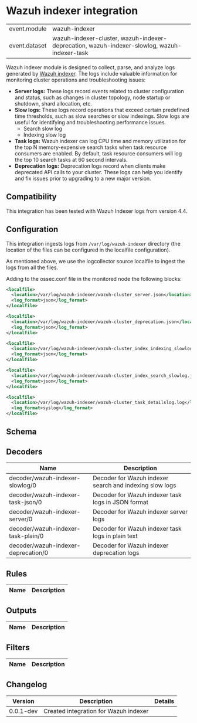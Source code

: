 # Wazuh indexer integration


|   |   |
|---|---|
| event.module | wazuh-indexer |
| event.dataset | wazuh-indexer-cluster, wazuh-indexer-deprecation, wazuh-indexer-slowlog, wazuh-indexer-task |

Wazuh indexer module is designed to collect, parse, and analyze logs generated by [Wazuh indexer](https://documentation.wazuh.com/current/getting-started/components/wazuh-indexer.html).
The logs include valuable information for monitoring cluster operations and troubleshooting issues:
  - **Server logs:** These logs record events related to cluster configuration and status, such as changes in cluster topology, node startup or shutdown, shard allocation, etc.
  - **Slow logs:** These logs record operations that exceed certain predefined time thresholds, such as slow searches or slow indexings. Slow logs are useful for identifying and troubleshooting performance issues.
    - Search slow log
    - Indexing slow log
  - **Task logs:** Wazuh indexer can log CPU time and memory utilization for the top N memory-expensive search tasks when task resource consumers are enabled. By default, task resource consumers will log the top 10 search tasks at 60 second intervals.
  - **Deprecation logs:** Deprecation logs record when clients make deprecated API calls to your cluster. These logs can help you identify and fix issues prior to upgrading to a new major version.


## Compatibility

This integration has been tested with Wazuh Indexer logs from version 4.4.

## Configuration


This integration ingests logs from `/var/log/wazuh-indexer` directory (the location of the files can be configured in the localfile configuration).

As mentioned above, we use the logcollector source localfile to ingest the logs from all the files.

Adding to the ossec.conf file in the monitored node the following blocks:
```xml
<localfile>
  <location>/var/log/wazuh-indexer/wazuh-cluster_server.json</location>
  <log_format>json</log_format>
</localfile>

<localfile>
  <location>/var/log/wazuh-indexer/wazuh-cluster_deprecation.json</location>
  <log_format>json</log_format>
</localfile>

<localfile>
  <location>/var/log/wazuh-indexer/wazuh-cluster_index_indexing_slowlog.json</location>
  <log_format>json</log_format>
</localfile>

<localfile>
  <location>/var/log/wazuh-indexer/wazuh-cluster_index_search_slowlog.json</location>
  <log_format>json</log_format>
</localfile>

<localfile>
  <location>/var/log/wazuh-indexer/wazuh-cluster_task_detailslog.log</location>
  <log_format>syslog</log_format>
</localfile>
```


## Schema

## Decoders

| Name | Description |
|---|---|
| decoder/wazuh-indexer-slowlog/0 | Decoder for Wazuh indexer search and indexing slow logs |
| decoder/wazuh-indexer-task-json/0 | Decoder for Wazuh indexer task logs in JSON format |
| decoder/wazuh-indexer-server/0 | Decoder for Wazuh indexer server logs |
| decoder/wazuh-indexer-task-plain/0 | Decoder for Wazuh indexer task logs in plain text |
| decoder/wazuh-indexer-deprecation/0 | Decoder for Wazuh indexer deprecation logs |
## Rules

| Name | Description |
|---|---|
## Outputs

| Name | Description |
|---|---|
## Filters

| Name | Description |
|---|---|
## Changelog

| Version | Description | Details |
|---|---|---|
| 0.0.1-dev | Created integration for Wazuh indexer |  |
